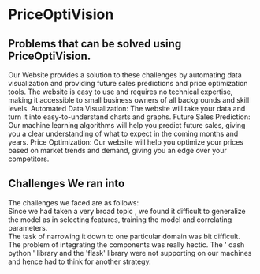 # PriceOptiVision
<h2>Problems that can be solved using PriceOptiVision.</h2>
Our Website provides a solution to these challenges by automating data visualization and providing future sales predictions and price optimization tools. The website is easy to use and requires no technical expertise, making it accessible to small business owners of all backgrounds and skill levels.
Automated Data Visualization: The website will take your data and turn it into easy-to-understand charts and graphs.
Future Sales Prediction: Our machine learning algorithms will help you predict future sales, giving you a clear understanding of what to expect in the coming months and years.
Price Optimization: Our website will help you optimize your prices based on market trends and demand, giving you an edge over your competitors.

<h2>Challenges We ran into</h2>
The challenges we faced are as follows:<br>
Since we had taken a very broad topic , we found it difficult to generalize the model as in selecting features, training the model and correlating parameters.<br>
The task of narrowing it down to one particular domain was bit difficult.<br>
The problem of integrating the components was really hectic. The ' dash python ' library and the 'flask' library were not supporting on our machines and hence had to think for another strategy.
